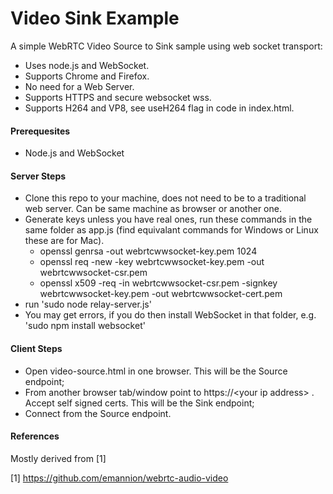 Video Sink Example
==================

A simple WebRTC Video Source to Sink sample using web socket transport:
- Uses node.js and WebSocket.
- Supports Chrome and Firefox.
- No need for a Web Server.
- Supports HTTPS and secure websocket wss.
- Supports H264 and VP8, see useH264 flag in code in index.html.

####  Prerequesites

- Node.js and WebSocket 

####  Server Steps 

- Clone this repo to your machine, does not need to be to a traditional web server. Can be same machine as browser or another one.
- Generate keys unless you have real ones, run these commands in the same folder as app.js (find equivalant commands for Windows or Linux these are for Mac).
  -  openssl genrsa -out webrtcwwsocket-key.pem 1024
  -  openssl req -new -key webrtcwwsocket-key.pem -out webrtcwwsocket-csr.pem
  -  openssl x509 -req -in webrtcwwsocket-csr.pem -signkey webrtcwwsocket-key.pem -out webrtcwwsocket-cert.pem
- run  'sudo node relay-server.js'
- You may get errors, if you do then install WebSocket in that folder, e.g. 'sudo npm install websocket'


####  Client Steps

- Open video-source.html in one browser. This will be the Source endpoint;
- From another browser tab/window point to https://\<your ip address\> . Accept self signed certs. This will be the Sink endpoint;
- Connect from the Source endpoint.

#### References

Mostly derived from [1]

[1] https://github.com/emannion/webrtc-audio-video
